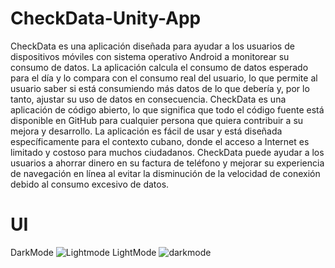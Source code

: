 # CheckData-Unity-App
CheckData es una aplicación diseñada para ayudar a los usuarios de dispositivos móviles con sistema operativo Android a monitorear su consumo de datos. La aplicación calcula el consumo de datos esperado para el día y lo compara con el consumo real del usuario, lo que permite al usuario saber si está consumiendo más datos de lo que debería y, por lo tanto, ajustar su uso de datos en consecuencia. CheckData es una aplicación de código abierto, lo que significa que todo el código fuente está disponible en GitHub para cualquier persona que quiera contribuir a su mejora y desarrollo. La aplicación es fácil de usar y está diseñada específicamente para el contexto cubano, donde el acceso a Internet es limitado y costoso para muchos ciudadanos. CheckData puede ayudar a los usuarios a ahorrar dinero en su factura de teléfono y mejorar su experiencia de navegación en línea al evitar la disminución de la velocidad de conexión debido al consumo excesivo de datos.

# UI
DarkMode
![Lightmode](https://github.com/Maxdesigna7x/CheckData-Unity-App/assets/21130878/9f96e6cd-fb7e-49fd-af83-ba4793615790)
LightMode
![darkmode](https://github.com/Maxdesigna7x/CheckData-Unity-App/assets/21130878/272b8d91-a868-499b-9239-213703d72880)
